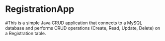 # RegistrationApp
#This is a simple Java CRUD application that connects to a MySQL database and performs CRUD operations (Create, Read, Update, Delete) on a Registration table.
